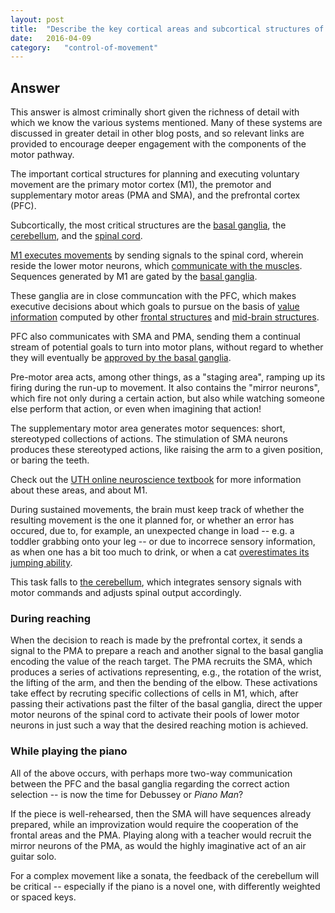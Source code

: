 ```yaml
---
layout: post
title:	"Describe the key cortical areas and subcortical structures of the motor system.  Give an example of how these components contribute to the performance of a simple motor task such as reaching and how they contribute to the performance of a skilled action like playing the piano."
date:	2016-04-09
category:	"control-of-movement"
---
```

## Answer

This answer is almost criminally short
given the richness of detail
with which we know the various systems mentioned.
Many of these systems are discussed in greater detail
in other blog posts,
and so relevant links are provided to encourage deeper engagement
with the components of the motor pathway.

The important cortical structures for
planning and executing voluntary movement
are the primary motor cortex (M1),
the premotor and supplementary motor areas (PMA and SMA),
and the prefrontal cortex (PFC).

Subcortically, the most critical structures are
the [basal ganglia]({{site.baseurl}}/14),
the [cerebellum]({{site.baseurl}}/16),
and the [spinal cord]({{site.baseurl}}/71).

[M1 executes movements]({{site.baseurl}}/13)
by sending signals to the spinal cord,
wherein reside the lower motor neurons, which
[communicate with the muscles]({{site.baseurl}}/35).
Sequences generated by M1 are gated by the
[basal ganglia]({{site.baseurl}}/14).

These ganglia are in close communcation
with the PFC, which makes executive decisions
about which goals to pursue
on the basis of
[value information]({{site.baseurl}}/64)
computed by other
[frontal structures]({{site.baseurl}}/66)
and
[mid-brain structures]({{site.baseurl}}/65).

PFC also communicates with SMA and PMA,
sending them a continual stream of potential goals
to turn into motor plans,
without regard to whether they will eventually be
[approved by the basal ganglia]({{site.baseurl}}/14).

Pre-motor area acts, among other things, as a "staging area",
ramping up its firing during the run-up to movement.
It also contains the "mirror neurons",
which fire not only during a certain action,
but also while watching someone else perform that action,
or even when imagining that action!

The supplementary motor area generates motor sequences:
short, stereotyped collections of actions.
The stimulation of SMA neurons produces these stereotyped actions,
like raising the arm to a given position,
or baring the teeth.

Check out the
[UTH online neuroscience textbook](http://neuroscience.uth.tmc.edu/s3/chapter03.html)
for more information about these areas, and about M1.

During sustained movements,
the brain must keep track of whether the resulting movement
is the one it planned for,
or whether an error has occured,
due to, for example,
an unexpected change in load --
e.g. a toddler grabbing onto your leg --
or due to incorrece sensory information,
as when one has a bit too much to drink,
or when a cat
[overestimates its jumping ability](https://www.youtube.com/watch?v=Awf45u6zrP0).

This task falls to
[the cerebellum]({{site.baseurl}}/16),
which integrates sensory signals with motor commands
and adjusts spinal output accordingly.

### During reaching

When the decision to reach is made by the prefrontal cortex,
it sends a signal to the PMA to prepare a reach
and another signal to the basal ganglia
encoding the value of the reach target.
The PMA recruits the SMA, which produces a series of activations
representing, e.g., the rotation of the wrist,
the lifting of the arm,
and then the bending of the elbow.
These activations take effect by recruting specific
collections of cells in M1,
which,
after passing their activations past the filter of the basal ganglia,
direct the upper motor neurons of the spinal cord
to activate their pools of lower motor neurons
in just such a way that the desired reaching motion is achieved.

### While playing the piano

All of the above occurs,
with perhaps more two-way communication between the PFC
and the basal ganglia regarding the correct action selection --
is now the time for Debussey or *Piano Man*?

If the piece is well-rehearsed,
then the SMA will have sequences already prepared,
while an improvization
would require the cooperation of the frontal areas
and the PMA.
Playing along with a teacher would recruit
the mirror neurons of the PMA,
as would the highly imaginative act of an air guitar solo.

For a complex movement like a sonata,
the feedback of the cerebellum will be critical --
especially if the piano is a novel one,
with differently weighted or spaced keys.
